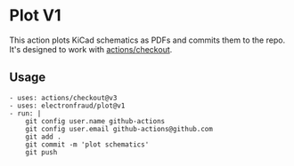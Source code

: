 # Plot V1

This action plots KiCad schematics as PDFs and commits them to the repo.
It's designed to work with [actions/checkout](https://github.com/actions/checkout).

## Usage

```
- uses: actions/checkout@v3
- uses: electronfraud/plot@v1
- run: |
    git config user.name github-actions
    git config user.email github-actions@github.com
    git add .
    git commit -m 'plot schematics'
    git push
```
